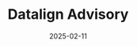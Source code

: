 ---  
layout: startup_page  
title: "Datalign Advisory"  
id: "datalignadvisory.com"  
permalink: "/datalignadvisorydatalignadvisory.com02112025/"  
website: "https://www.datalignadvisory.com/"  
funding_round: "Seed+"  
funding_amount: "$5M"  
investors: "Link Ventures"  
about: "Datalign Advisory is an AI platform that connects consumers with leading financial advisors. The company leverages AI and ML capabilities to transform how financial advisors serve their clients by matching consumers with vetted financial advisory firms. Datalign's platform is designed to create more meaningful connections and financial outcomes."  
markets: "AI, Fintech"  
hq: "Cambridge, Massachusetts, United States"  
founded_year: "2022"  
linkedin: "https://www.linkedin.com/company/datalignadvisory"  
twitter: ""  
instagram: ""  
facebook: ""  
crunchbase: "https://www.crunchbase.com/organization/datalign-advisory"  
pitchbook: "https://pitchbook.com/profiles/company/519232-33"  

date_display: "11-Feb-2025"  
date: "2025-02-11"

# SEO Optimization  
meta_title: "Datalign Advisory - Seed+ Funding ($5M)"  
meta_description: "Datalign Advisory, Datalign Advisory is an AI platform that connects consumers with leading financial advisors. The company leverages AI and ML capabilities to transform..."  
meta_keywords: "Datalign Advisory, AI, Fintech, Seed+ funding"  
canonical_url: "https://startup.projectstartups.com/datalignadvisorydatalignadvisory.com02112025/"  
---